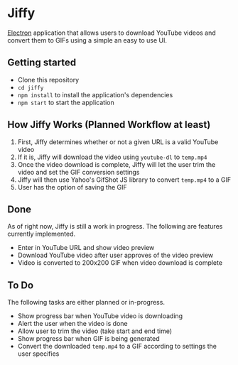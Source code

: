 # Jiffy

[Electron](http://electron.atom.io) application that allows users to download YouTube videos and convert them to GIFs using a simple an easy to use UI.

## Getting started

- Clone this repository
- `cd jiffy`
- `npm install` to install the application's dependencies
- `npm start` to start the application

## How Jiffy Works (Planned Workflow at least)

1. First, Jiffy determines whether or not a given URL is a valid YouTube video
2. If it is, Jiffy will download the video using `youtube-dl` to `temp.mp4`
3. Once the video download is complete, Jiffy will let the user trim the video and set the GIF conversion settings
4. Jiffy will then use Yahoo's GifShot JS library to convert `temp.mp4` to a GIF
5. User has the option of saving the GIF  

## Done

As of right now, Jiffy is still a work in progress. The following are features currently implemented.

- Enter in YouTube URL and show video preview
- Download YouTube video after user approves of the video preview
- Video is converted to 200x200 GIF when video download is complete

## To Do

The following tasks are either planned or in-progress. 

- Show progress bar when YouTube video is downloading
- Alert the user when the video is done
- Allow user to trim the video (take start and end time)
- Show progress bar when GIF is being generated
- Convert the downloaded `temp.mp4` to a GIF according to settings the user specifies